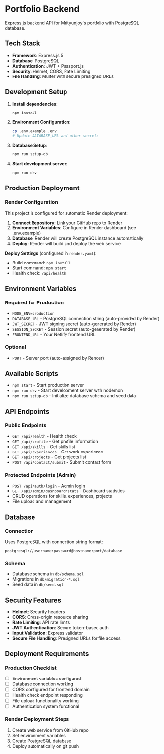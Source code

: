 # Portfolio Backend

Express.js backend API for Mrityunjoy's portfolio with PostgreSQL database.

## Tech Stack

- **Framework**: Express.js 5
- **Database**: PostgreSQL
- **Authentication**: JWT + Passport.js
- **Security**: Helmet, CORS, Rate Limiting
- **File Handling**: Multer with secure presigned URLs

## Development Setup

1. **Install dependencies**:
   ```bash
   npm install
   ```

2. **Environment Configuration**:
   ```bash
   cp .env.example .env
   # Update DATABASE_URL and other secrets
   ```

3. **Database Setup**:
   ```bash
   npm run setup-db
   ```

4. **Start development server**:
   ```bash
   npm run dev
   ```

## Production Deployment

### Render Configuration

This project is configured for automatic Render deployment:

1. **Connect Repository**: Link your GitHub repo to Render
2. **Environment Variables**: Configure in Render dashboard (see .env.example)
3. **Database**: Render will create PostgreSQL instance automatically
4. **Deploy**: Render will build and deploy the web service

**Deploy Settings** (configured in `render.yaml`):
- Build command: `npm install`
- Start command: `npm start`
- Health check: `/api/health`

## Environment Variables

### Required for Production
- `NODE_ENV=production`
- `DATABASE_URL` - PostgreSQL connection string (auto-provided by Render)
- `JWT_SECRET` - JWT signing secret (auto-generated by Render)
- `SESSION_SECRET` - Session secret (auto-generated by Render)
- `FRONTEND_URL` - Your Netlify frontend URL

### Optional
- `PORT` - Server port (auto-assigned by Render)

## Available Scripts

- `npm start` - Start production server
- `npm run dev` - Start development server with nodemon
- `npm run setup-db` - Initialize database schema and seed data

## API Endpoints

### Public Endpoints
- `GET /api/health` - Health check
- `GET /api/profile` - Get profile information
- `GET /api/skills` - Get skills list
- `GET /api/experiences` - Get work experience
- `GET /api/projects` - Get projects list
- `POST /api/contact/submit` - Submit contact form

### Protected Endpoints (Admin)
- `POST /api/auth/login` - Admin login
- `GET /api/admin/dashboard/stats` - Dashboard statistics
- CRUD operations for skills, experiences, projects
- File upload and management

## Database

### Connection
Uses PostgreSQL with connection string format:
```
postgresql://username:password@hostname:port/database
```

### Schema
- Database schema in `db/schema.sql`
- Migrations in `db/migration-*.sql`
- Seed data in `db/seed.sql`

## Security Features

- **Helmet**: Security headers
- **CORS**: Cross-origin resource sharing
- **Rate Limiting**: API rate limits
- **JWT Authentication**: Secure token-based auth
- **Input Validation**: Express validator
- **Secure File Handling**: Presigned URLs for file access

## Deployment Requirements

### Production Checklist
- [ ] Environment variables configured
- [ ] Database connection working
- [ ] CORS configured for frontend domain
- [ ] Health check endpoint responding
- [ ] File upload functionality working
- [ ] Authentication system functional

### Render Deployment Steps
1. Create web service from GitHub repo
2. Set environment variables
3. Create PostgreSQL database
4. Deploy automatically on git push
